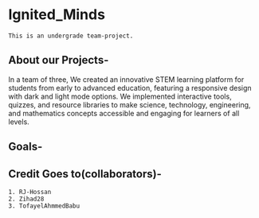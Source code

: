 # Ignited_Minds

    This is an undergrade team-project.
 
 ## About our Projects- 
 In a team of three, We created an innovative STEM learning platform for students from early to advanced education, featuring a responsive design with dark and light mode options. We implemented interactive tools, quizzes, and resource libraries to make science, technology, engineering, and mathematics concepts accessible and engaging for learners of all levels.
 
 ## Goals-
 
 ## Credit Goes to(collaborators)-

    1. RJ-Hossan
    2. Zihad28
    3. TofayelAhmmedBabu

